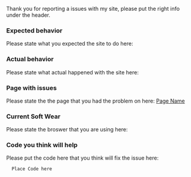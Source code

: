 Thank you for reporting a issues with my site, please put the right info under the header.

### Expected behavior
Please state what you expected the site to do here:

### Actual behavior
Please state what actual happened with the site here:

### Page with issues
Please state the the page that you had the problem on here: [Page Name](https://awk888.github.io/suburl)

### Current Soft Wear
Please state the broswer that you are using here:

### Code you think will help
Please put the code here that you think will fix the issue here:

```
  Place Code here
```
